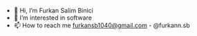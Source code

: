 - 👋 Hi, I’m Furkan Salim Binici  
- 👀 I’m interested in software
- 📫 How to reach me furkansb1040@gmail.com - @furkann.sb

<!---
GizliBaskan/GizliBaskan is a ✨ special ✨ repository because its `README.md` (this file) appears on your GitHub profile.
You can click the Preview link to take a look at your changes.
--->
